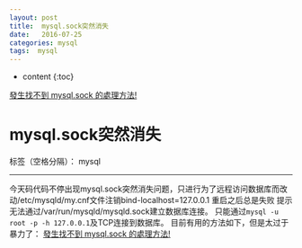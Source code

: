 ```yaml
---
layout: post
title:  mysql.sock突然消失
date:   2016-07-25
categories: mysql
tags:  mysql
---
```


* content
{:toc}

[發生找不到 mysql.sock 的處理方法!](http://www.neo.com.tw/archives/92)








# mysql.sock突然消失

标签（空格分隔）： mysql

---

今天码代码不停出现mysql.sock突然消失问题，只进行为了远程访问数据库而改动/etc/mysqld/my.cnf文件注销bind-localhost=127.0.0.1   重启之后总是失败
提示无法通过/var/run/mysqld/mysqld.sock建立数据库连接。
只能通过`mysql -u root -p -h 127.0.0.1`及TCP连接到数据库。
目前有用的方法如下，但是太过于暴力了：
[發生找不到 mysql.sock 的處理方法!](http://www.neo.com.tw/archives/92)





